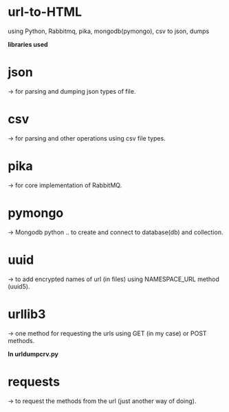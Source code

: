# url-to-HTML
using Python, Rabbitmq, pika, mongodb(pymongo), csv to json, dumps



********libraries used********
# json
-> for parsing and dumping json types of file.

# csv
-> for parsing and other operations using csv file types.

# pika 
-> for core implementation of RabbitMQ.

# pymongo 
-> Mongodb python .. to create and connect to database(db) and collection.

# uuid 
-> to add encrypted names of url (in files) using NAMESPACE_URL method (uuid5).

# urllib3 
-> one method for requesting the urls using GET (in my case) or POST methods.

**In urldumpcrv.py**
# requests
-> to request the methods from the url (just another way of doing).
